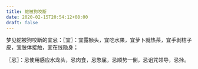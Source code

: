 ```yaml
---
title: 蛇被狗咬断
date: 2020-02-15T20:54:12+08:00
draft: false
---
```


梦见蛇被狗咬断的宜忌：〖宜〗：宜露额头，宜吃水果，宜萝卜就热茶，宜手剥桔子皮，宜肢体接触，宜在线隐身；

〖忌〗：忌使用感应水龙头，忌肉食，忌憋屈，忌顺势一倒，忌诅咒领导，忌挊。<br>
